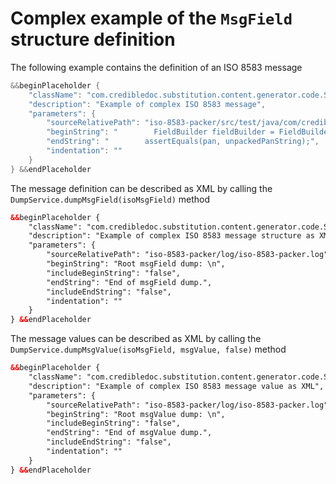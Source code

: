 # Complex example of the `MsgField` structure definition

The following example contains the definition of an ISO 8583 message

```Java
&&beginPlaceholder {
    "className": "com.credibledoc.substitution.content.generator.code.SourceContentGenerator",
    "description": "Example of complex ISO 8583 message",
    "parameters": {
        "sourceRelativePath": "iso-8583-packer/src/test/java/com/credibledoc/iso8583packer/FieldBuilderTest.java",
        "beginString": "        FieldBuilder fieldBuilder = FieldBuilder.builder(MsgFieldType.MSG)",
        "endString": "        assertEquals(pan, unpackedPanString);",
        "indentation": ""
    }
} &&endPlaceholder
```

The message definition can be described as XML by calling the `DumpService.dumpMsgField(isoMsgField)` method
```XML
&&beginPlaceholder {
    "className": "com.credibledoc.substitution.content.generator.code.SourceContentGenerator",
    "description": "Example of complex ISO 8583 message structure as XML",
    "parameters": {
        "sourceRelativePath": "iso-8583-packer/log/iso-8583-packer.log",
        "beginString": "Root msgField dump: \n",
        "includeBeginString": "false",
        "endString": "End of msgField dump.",
        "includeEndString": "false",
        "indentation": ""
    }
} &&endPlaceholder
```

The message values can be described as XML by calling the `DumpService.dumpMsgValue(isoMsgField, msgValue, false)` method
```XML
&&beginPlaceholder {
    "className": "com.credibledoc.substitution.content.generator.code.SourceContentGenerator",
    "description": "Example of complex ISO 8583 message value as XML",
    "parameters": {
        "sourceRelativePath": "iso-8583-packer/log/iso-8583-packer.log",
        "beginString": "Root msgValue dump: \n",
        "includeBeginString": "false",
        "endString": "End of msgValue dump.",
        "includeEndString": "false",
        "indentation": ""
    }
} &&endPlaceholder
```